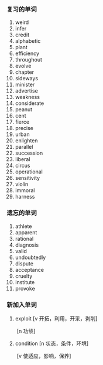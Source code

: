 ### 复习的单词

1. weird
2. infer
3. credit
4. alphabetic
5. plant
6. efficiency
7. throughout
8. evolve
9. chapter
10. sideways
11. minister
12. advertise
13. weakness
14. considerate
15. peanut
16. cent
17. fierce
18. precise
19. urban
20. enlighten
21. parallel
22. succession
23. liberal
24. circus
25. operational
26. sensitivity
27. violin
28. immoral
29. harness





### 遗忘的单词

1. athlete
2. apparent
3. rational
4. diagnosis
5. valid
6. undoubtedly
7. dispute
8. acceptance
9. cruelty
10. institute
11. provoke









### 新加入单词

1. exploit [v 开拓，利用，开采，剥削]

    ​			 [n 功绩]

2. condition [n 状态，条件，环境]

    ​				 [v 使适应，影响，保养]